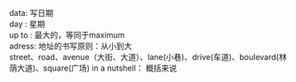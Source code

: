 data: 写日期  
day : 星期  
up to : 最大的，等同于maximum  
adress: 地址的书写原则：从小到大  
street、road、avenue（大街、大道）、lane(小巷)、drive(车道)、boulevard(林荫大道)、square(广场)
in a nutshell： 概括来说
